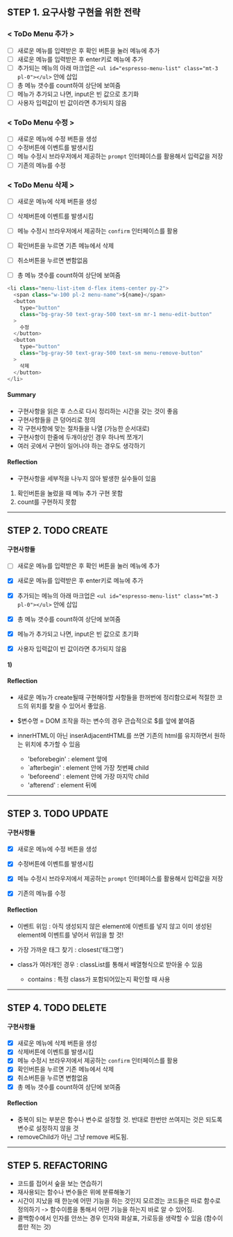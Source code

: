 ## STEP 1. 요구사항 구현을 위한 전략

### < ToDo Menu 추가 >
- [ ] 새로운 메뉴를 입력받은 후 확인 버튼을 눌러 메뉴에 추가
- [ ] 새로운 메뉴를 입력받은 후 enter키로 메뉴에 추가
- [ ] 추가되는 메뉴의 아래 마크업은 `<ul id="espresso-menu-list" class="mt-3 pl-0"></ul>` 안에 삽입
- [ ] 총 메뉴 갯수를 count하여 상단에 보여줌
- [ ] 메뉴가 추가되고 나면, input은 빈 값으로 초기화
- [ ] 사용자 입력값이 빈 값이라면 추가되지 않음

### < ToDo Menu 수정 >
- [ ] 새로운 메뉴에 수정 버튼을 생성
- [ ] 수정버튼에 이벤트를 발생시킴
- [ ] 메뉴 수정시 브라우저에서 제공하는 `prompt` 인터페이스를 활용해서 입력값을 저장
- [ ] 기존의 메뉴를 수정

### < ToDo Menu 삭제 >
- [ ] 새로운 메뉴에 삭제 버튼을 생성
- [ ] 삭제버튼에 이벤트를 발생시킴
- [ ] 메뉴 수정시 브라우저에서 제공하는 `confirm` 인터페이스를 활용
- [ ] 확인버튼을 누르면 기존 메뉴에서 삭제
- [ ] 취소버튼을 누르면 변함없음
- [ ] 총 메뉴 갯수를 count하여 상단에 보여줌


```js
<li class="menu-list-item d-flex items-center py-2">
  <span class="w-100 pl-2 menu-name">${name}</span>
  <button
    type="button"
    class="bg-gray-50 text-gray-500 text-sm mr-1 menu-edit-button"
  >
    수정
  </button>
  <button
    type="button"
    class="bg-gray-50 text-gray-500 text-sm menu-remove-button"
  >
    삭제
  </button>
</li>
```


#### Summary
- 구현사항을 읽은 후 스스로 다시 정리하는 시간을 갖는 것이 좋음
- 구현사항들을 큰 덩어리로 정의
- 각 구현사항에 맞는 절차들을 나열 (가능한 순서대로)
- 구현사항이 한줄에 두개이상인 경우 하나씩 쪼개기 
- 여러 곳에서 구현이 일어나야 하는 경우도 생각하기 

#### Reflection
- 구현사항을 세부적을 나누지 않아 발생한 실수들이 있음
 1. 확인버튼을 눌렀을 때 메뉴 추가 구현 못함  
 2. count를 구현하지 못함


-----

## STEP 2. TODO CREATE

#### 구현사항들
- [ ] 새로운 메뉴를 입력받은 후 확인 버튼을 눌러 메뉴에 추가
- [x] 새로운 메뉴를 입력받은 후 enter키로 메뉴에 추가
- [x] 추가되는 메뉴의 아래 마크업은 `<ul id="espresso-menu-list" class="mt-3 pl-0"></ul>` 안에 삽입
- [x] 총 메뉴 갯수를 count하여 상단에 보여줌
- [x] 메뉴가 추가되고 나면, input은 빈 값으로 초기화
- [x] 사용자 입력값이 빈 값이라면 추가되지 않음


#### 1) 






#### Reflection
- 새로운 메뉴가 create될때 구현해야할 사항들을 한꺼번에 정리함으로써 적절한 코드의 위치를 찾을 수 있어서 좋았음.

- $변수명 = DOM 조작을 하는 변수의 경우 관습적으로 $를 앞에 붙여줌

- innerHTML이 아닌 inserAdjacentHTML를 쓰면 기존의 html를 유지하면서 원하는 위치에 추가할 수 있음
  - 'beforebegin' : element 앞에 
  - `afterbegin' : element 안에 가장 첫번째 child
  - 'beforeend' : element 안에 가장 마지막 child
  - 'afterend' : element 뒤에


---
## STEP 3. TODO UPDATE

#### 구현사항들
- [x] 새로운 메뉴에 수정 버튼을 생성
- [x] 수정버튼에 이벤트를 발생시킴
- [x] 메뉴 수정시 브라우저에서 제공하는 `prompt` 인터페이스를 활용해서 입력값을 저장
- [x] 기존의 메뉴를 수정


#### Reflection
- 이벤트 위임 : 아직 생성되지 않은 element에 이벤트를 넣지 않고 이미 생성된 element에 이벤트를 넣어서 위임을 할 것!

- 가장 가까운 태그 찾기 : closest('태그명')
- class가 여러개인 경우 : classList를 통해서 배열형식으로 받아올 수 있음
  - contains : 특정 class가 포함되어있는지 확인할 때 사용



---

## STEP 4. TODO DELETE

#### 구현사항들
- [x] 새로운 메뉴에 삭제 버튼을 생성
- [x] 삭제버튼에 이벤트를 발생시킴
- [x] 메뉴 수정시 브라우저에서 제공하는 `confirm` 인터페이스를 활용
- [x] 확인버튼을 누르면 기존 메뉴에서 삭제
- [x] 취소버튼을 누르면 변함없음
- [x] 총 메뉴 갯수를 count하여 상단에 보여줌

#### Reflection
- 중복이 되는 부분은 함수나 변수로 설정할 것. 반대로 한번만 쓰여지는 것은 되도록 변수로 설정하지 않을 것
- removeChild가 아닌 그냥 remove 써도됨.


---

## STEP 5. REFACTORING
- 코드를 접어서 숲을 보는 연습하기
- 재사용되는 함수나 변수들은 위에 분류해놓기
- 시간이 지났을 때 한눈에 어떤 기능을 하는 것인지 모르겠는 코드들은 따로 함수로 정의하기 -> 함수이름을 통해서 어떤 기능을 하는지 바로 알 수 있어짐.
- 콜백함수에서 인자를 안쓰는 경우 인자와 화살표, 가로등을 생략할 수 있음 (함수이름만 적는 것)
